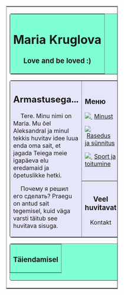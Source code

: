 
<!DOCTYPE html>
<html lang="ru">
<head>
<meta charset="utf-8" />
<title>Название сайта</title>
</head>
<body>

<table
border="1"
align="center"
rules="rows"
style="width:60%;">

<tr>

<td>

<table
border="1"
background="slide1.jpg"
bgcolor="#7FFFD4"
cellpadding="10"
style="width:100%; border-radius:5px;">

<tr>

<th>

<h1>Maria Kruglova</h1>
<h3>Love and be loved :) </h3>

</th>
</tr>
</table>


<table
border="1"
bgcolor="#e6e6fa"
cellpadding="10"
style="width:100%; border-radius:5px;">

<tr>

<td
rowspan="2"
style="width:80%">
<h2>Armastusega...</h2>

<p style="text-indent:20px">
Tere. Minu nimi on Maria. Mu õel Aleksandral ja minul tekkis huvitav idee luua enda oma sait, et jagada Teiega meie igapäeva elu eredamaid ja õpetuslikke hetki. </p>

<p style="text-indent:20px">Почему я решил его сделать?
Praegu on antud sait tegemisel, kuid väga varsti täitub see huvitava sisuga. </p>

</td>




<td bgcolor="#e6e6fa">
<h3>Меню</h3>

<p>

<a href="">

<img src="http://trueimages.ru/img/00/06/f4fffdb5.png">
<!--Название страницы
style="margin-left:5px;" - отступ названия от маркера-->
<span style="margin-left:5px;">Minust</span></a>
<!--Закрываем абзац-->
</p>
<p>
<a href="">
<img src="http://trueimages.ru/img/31/ab/4dcb087c2ae4305edcd15171696.jpg">
<span style="margin-left:5px;">Rasedus ja sünnitus</span;></a>
</p>
<p>
<a href="">
<img src="http://trueimages.ru/img/31/ab/4dcb087c2ae4305edcd15171696.jpg">
<span style="margin-left:5px;">Sport ja toitumine</span></a>
</p>
<!--Закрываем строку Меню-->
</td>
</tr>
<!--Создаём строку с дополнительной информацией-->
<tr>
<!--Ячейка с дополнительной информацией-->
<td
bgcolor="#e6e6fa"
align="center">
<h3>Veel huvitavat</h3>
<p>Kontakt</p>
<!--Закрываем ячейку с общей информацией
и таблицу основного контента-->
</td>
</tr>
</table>

<!--ПОДВАЛ-->

<!--Создаём таблицу подвала-->
<table
border="1"
bgcolor="#7FFFD4"
height="100"
cellpadding="10"
style="width:100%; border-radius:5px;">
<!--Создаём строку.-->
<tr>
<!--Создаём столбец-->
<th>
<h3>Täiendamisel</h3>
<!--Закрываем таблицу подвала. При желании в подвале можно
сделать несколько строк и столбцов-->
</th>
</tr>
</table>
<!--Закрываем таблицу контейнера-->
</td>
</tr>
</table>
</body>
</html>
